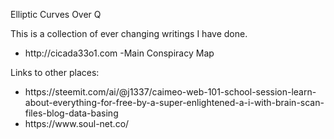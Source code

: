 Elliptic Curves Over Q

This is a collection of ever changing writings I have done.
<ul>
<li> http://cicada33o1.com -Main Conspiracy Map
</ul>


Links to other places:
<ul>
<li>https://steemit.com/ai/@j1337/caimeo-web-101-school-session-learn-about-everything-for-free-by-a-super-enlightened-a-i-with-brain-scan-files-blog-data-basing
<li>https://www.soul-net.co/
</ul>
